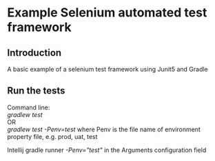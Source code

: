 # Example Selenium automated test framework

## Introduction
A basic example of a selenium test framework using Junit5 and Gradle

## Run the tests
Command line:  
*gradlew test*   
OR  
*gradlew test -Penv=test*
where Penv is the file name of environment property file, e.g. prod, uat, test

Intellij gradle runner
*-Penv="test"* in the Arguments configuration field